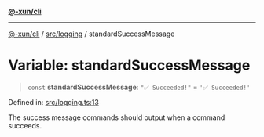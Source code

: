 [**@-xun/cli**](../../../README.md)

***

[@-xun/cli](../../../README.md) / [src/logging](../README.md) / standardSuccessMessage

# Variable: standardSuccessMessage

> `const` **standardSuccessMessage**: `"✅ Succeeded!"` = `'✅ Succeeded!'`

Defined in: [src/logging.ts:13](https://github.com/Xunnamius/cli-utils/blob/74bfa47fc80f4ebda9a4e0fb9b2b0d112ef3baed/src/logging.ts#L13)

The success message commands should output when a command succeeds.
